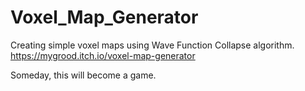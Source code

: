 # Voxel_Map_Generator
 Creating simple voxel maps using Wave Function Collapse algorithm.
 https://mygrood.itch.io/voxel-map-generator
 
Someday, this will become a game. 
